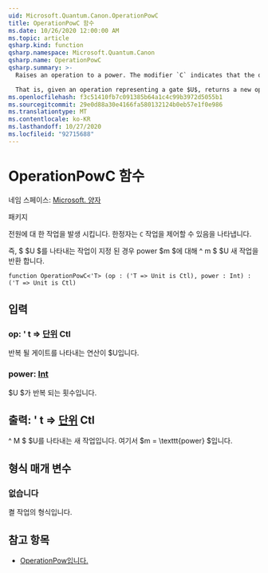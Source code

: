 ```yaml
---
uid: Microsoft.Quantum.Canon.OperationPowC
title: OperationPowC 함수
ms.date: 10/26/2020 12:00:00 AM
ms.topic: article
qsharp.kind: function
qsharp.namespace: Microsoft.Quantum.Canon
qsharp.name: OperationPowC
qsharp.summary: >-
  Raises an operation to a power. The modifier `C` indicates that the operation is controllable.

  That is, given an operation representing a gate $U$, returns a new operation $U^m$ for a power $m$.
ms.openlocfilehash: f3c51410fb7c091385b64a1c4c99b3972d5055b1
ms.sourcegitcommit: 29e0d88a30e4166fa580132124b0eb57e1f0e986
ms.translationtype: MT
ms.contentlocale: ko-KR
ms.lasthandoff: 10/27/2020
ms.locfileid: "92715688"
---
```

# <a name="operationpowc-function"></a>OperationPowC 함수

네임 스페이스: [Microsoft. 양자](xref:Microsoft.Quantum.Canon)

패키지 [](https://nuget.org/packages/)


전원에 대 한 작업을 발생 시킵니다.
한정자는 `C` 작업을 제어할 수 있음을 나타냅니다.

즉, $ $U $를 나타내는 작업이 지정 된 경우 power $m $에 대해 ^ m $ $U 새 작업을 반환 합니다.

```qsharp
function OperationPowC<'T> (op : ('T => Unit is Ctl), power : Int) : ('T => Unit is Ctl)
```


## <a name="input"></a>입력

### <a name="op--t--unit-ctl"></a>op: ' t => [단위](xref:microsoft.quantum.lang-ref.unit) Ctl

반복 될 게이트를 나타내는 연산이 $U입니다.


### <a name="power--int"></a>power: [Int](xref:microsoft.quantum.lang-ref.int)

$U $가 반복 되는 횟수입니다.



## <a name="output--t--unit-ctl"></a>출력: ' t => [단위](xref:microsoft.quantum.lang-ref.unit) Ctl

^ M $ $U를 나타내는 새 작업입니다. 여기서 $m = \texttt{power} $입니다.

## <a name="type-parameters"></a>형식 매개 변수

### <a name="t"></a>없습니다

켤 작업의 형식입니다.

## <a name="see-also"></a>참고 항목

- [OperationPow입니다.](xref:Microsoft.Quantum.Canon.OperationPow)